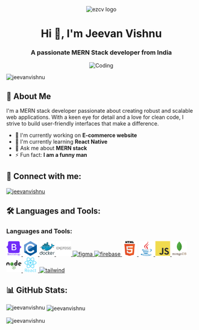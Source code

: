<p align="center">
  <img src="https://lfsolutions.net/wp-content/uploads/2021/12/Full-Stack-Development-Featured-Image-LevelFive-Solutions.gif" alt="ezcv logo" />
</p>

<h1 align="center">Hi 👋, I'm Jeevan Vishnu</h1>
<h3 align="center">A passionate MERN Stack developer from India</h3>

<div align="center">
  <img alt="Coding" width="400" src="https://codequality.us/wp-content/uploads/2023/11/KB-MERN-Featured.jpg">
</div>


<p align="left"> <img src="https://komarev.com/ghpvc/?username=jeevanvishnu&label=Profile%20views&color=0e75b6&style=flat" alt="jeevanvishnu" /> </p>

## 🚀 About Me
I'm a MERN stack developer passionate about creating robust and scalable web applications. With a keen eye for detail and a love for clean code, I strive to build user-friendly interfaces that make a difference.

- 🔭 I'm currently working on **E-commerce website**
- 🌱 I'm currently learning **React Native**
- 💬 Ask me about **MERN stack**
- ⚡ Fun fact: **I am a funny man**

## 🔗 Connect with me:
<p align="left">
<a href="https://www.linkedin.com/in/jeevan-vishnu/" target="blank"><img align="center" src="https://raw.githubusercontent.com/rahuldkjain/github-profile-readme-generator/master/src/images/icons/Social/linked-in-alt.svg" alt="jeevanvishnu" height="30" width="40" /></a>
</p>

## 🛠️ Languages and Tools:
<h3 align="left">Languages and Tools:</h3>
<p align="left"> <a href="https://getbootstrap.com" target="_blank" rel="noreferrer"> <img src="https://raw.githubusercontent.com/devicons/devicon/master/icons/bootstrap/bootstrap-plain-wordmark.svg" alt="bootstrap" width="40" height="40"/> </a> <a href="https://www.cprogramming.com/" target="_blank" rel="noreferrer"> <img src="https://raw.githubusercontent.com/devicons/devicon/master/icons/c/c-original.svg" alt="c" width="40" height="40"/> </a> <a href="https://www.docker.com/" target="_blank" rel="noreferrer"> <img src="https://raw.githubusercontent.com/devicons/devicon/master/icons/docker/docker-original-wordmark.svg" alt="docker" width="40" height="40"/> </a> <a href="https://expressjs.com" target="_blank" rel="noreferrer"> <img src="https://raw.githubusercontent.com/devicons/devicon/master/icons/express/express-original-wordmark.svg" alt="express" width="40" height="40"/> </a> <a href="https://www.figma.com/" target="_blank" rel="noreferrer"> <img src="https://www.vectorlogo.zone/logos/figma/figma-icon.svg" alt="figma" width="40" height="40"/> </a> <a href="https://firebase.google.com/" target="_blank" rel="noreferrer"> <img src="https://www.vectorlogo.zone/logos/firebase/firebase-icon.svg" alt="firebase" width="40" height="40"/> </a> <a href="https://www.w3.org/html/" target="_blank" rel="noreferrer"> <img src="https://raw.githubusercontent.com/devicons/devicon/master/icons/html5/html5-original-wordmark.svg" alt="html5" width="40" height="40"/> </a> <a href="https://www.java.com" target="_blank" rel="noreferrer"> <img src="https://raw.githubusercontent.com/devicons/devicon/master/icons/java/java-original.svg" alt="java" width="40" height="40"/> </a> <a href="https://developer.mozilla.org/en-US/docs/Web/JavaScript" target="_blank" rel="noreferrer"> <img src="https://raw.githubusercontent.com/devicons/devicon/master/icons/javascript/javascript-original.svg" alt="javascript" width="40" height="40"/> </a> <a href="https://www.mongodb.com/" target="_blank" rel="noreferrer"> <img src="https://raw.githubusercontent.com/devicons/devicon/master/icons/mongodb/mongodb-original-wordmark.svg" alt="mongodb" width="40" height="40"/> </a> <a href="https://nodejs.org" target="_blank" rel="noreferrer"> <img src="https://raw.githubusercontent.com/devicons/devicon/master/icons/nodejs/nodejs-original-wordmark.svg" alt="nodejs" width="40" height="40"/> </a> <a href="https://reactjs.org/" target="_blank" rel="noreferrer"> <img src="https://raw.githubusercontent.com/devicons/devicon/master/icons/react/react-original-wordmark.svg" alt="react" width="40" height="40"/> </a> <a href="https://tailwindcss.com/" target="_blank" rel="noreferrer"> <img src="https://www.vectorlogo.zone/logos/tailwindcss/tailwindcss-icon.svg" alt="tailwind" width="40" height="40"/> </a> </p>



## 📊 GitHub Stats:
<p><img align="left" src="https://github-readme-stats.vercel.app/api/top-langs?username=jeevanvishnu&show_icons=true&locale=en&layout=compact" alt="jeevanvishnu" /></p>

<p>&nbsp;<img align="center" src="https://github-readme-stats.vercel.app/api?username=jeevanvishnu&show_icons=true&locale=en" alt="jeevanvishnu" /></p>

<p><img align="center" src="https://github-readme-streak-stats.herokuapp.com/?user=jeevanvishnu&" alt="jeevanvishnu" /></p>

